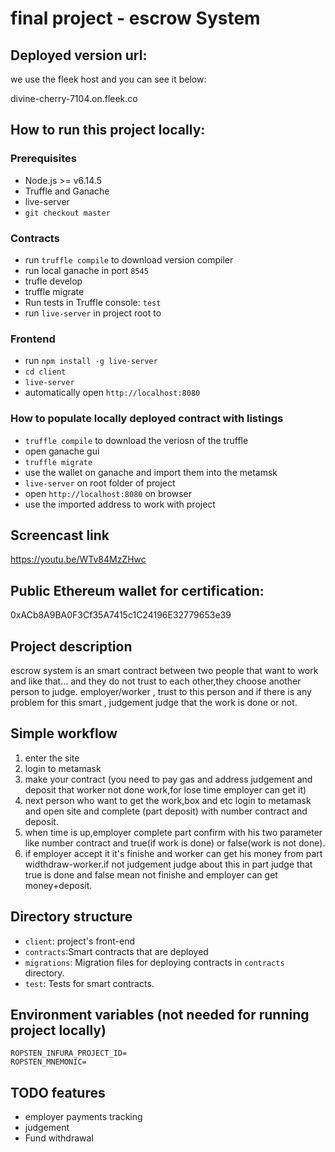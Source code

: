 # final project - escrow System

## Deployed version url:

we use the fleek host and you can see it below:

divine-cherry-7104.on.fleek.co

## How to run this project locally:

### Prerequisites

- Node.js >= v6.14.5
- Truffle and Ganache
- live-server
- `git checkout master`

### Contracts

- run `truffle compile` to download version compiler
- run local ganache in port `8545` 
- trufle develop
- truffle migrate 
- Run tests in Truffle console: `test`
- run `live-server` in project root to 

### Frontend

- run `npm install -g live-server`
- `cd client`
- `live-server` 
- automatically open `http://localhost:8080`

### How to populate locally deployed contract with listings
- `truffle compile` to download the veriosn of the truffle 
- open ganache gui 
- `truffle migrate ` 
- use the wallet on ganache and import them into the metamsk 
- `live-server` on root folder of project 
- open `http://localhost:8080` on browser
- use the imported address to work with project


## Screencast link
https://youtu.be/WTv84MzZHwc

## Public Ethereum wallet for certification:

0xACb8A9BA0F3Cf35A7415c1C24196E32779653e39

## Project description

escrow system is an smart contract between two people that want to work and like that...
and they do not trust to each other,they choose another person to judge. employer/worker , trust to this person and if there is any problem for this smart , judgement judge that the work is done or not.

## Simple workflow

1. enter the site 
2. login to metamask 
3. make your contract (you need to pay gas and address judgement and deposit that worker not done work,for lose time employer can get it)
4. next person who want to get the work,box and etc login to metamask and open site and complete (part deposit) with number contract and deposit.
5. when time is up,employer complete part confirm with his two parameter like number contract and true(if work is done) or false(work is not done).
6. if employer accept it it's finishe and worker can get his money from part widthdraw-worker.if not judgement judge about this in part judge that true is done and false mean not finishe and employer can get money+deposit.

## Directory structure

- `client`: project's front-end
- `contracts`:Smart contracts that are deployed
- `migrations`: Migration files for deploying contracts in `contracts` directory.
- `test`: Tests for smart contracts.

## Environment variables (not needed for running project locally)

```
ROPSTEN_INFURA_PROJECT_ID=
ROPSTEN_MNEMONIC=
```


## TODO features

- employer payments tracking
- judgement
- Fund withdrawal





